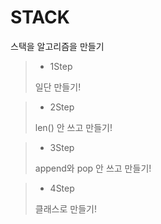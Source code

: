 # STACK
 스택을 알고리즘을 만들기

>- 1Step
>
> 일단 만들기!

>- 2Step
>
> len() 안 쓰고 만들기!

>- 3Step
>
> append와 pop 안 쓰고 만들기!

>- 4Step
>
> 클래스로 만들기!
